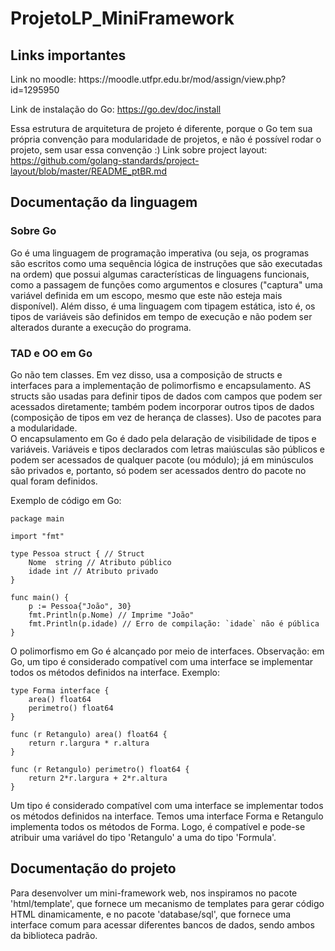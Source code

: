 # ProjetoLP_MiniFramework

<h2> Links importantes </h2>
Link no moodle: https://moodle.utfpr.edu.br/mod/assign/view.php?id=1295950

Link de instalação do Go: https://go.dev/doc/install

Essa estrutura de arquitetura de projeto é diferente, porque o Go tem sua própria convenção para modularidade de projetos, e não é possível rodar o projeto, sem usar essa convenção :)
Link sobre project layout: https://github.com/golang-standards/project-layout/blob/master/README_ptBR.md

<h2> Documentação da linguagem </h2>
<h3> Sobre Go </h3>
Go é uma linguagem de programação imperativa (ou seja, os programas são escritos como uma sequência lógica de instruções que são executadas na ordem) que possui algumas características de linguagens funcionais, como a passagem de funções como argumentos e closures ("captura" uma variável definida em um escopo, mesmo que este não esteja mais disponível). Além disso, é uma linguagem com tipagem estática, isto é, os tipos de variáveis são definidos em tempo de execução e não podem ser alterados durante a execução do programa. 
<h3> TAD e OO em Go </h3>
Go não tem classes. Em vez disso, usa a composição de structs e interfaces para a implementação de polimorfismo e encapsulamento. AS structs são usadas para definir tipos de dados com campos que podem ser acessados diretamente; também podem incorporar outros tipos de dados (composição de tipos em vez de herança de classes). Uso de pacotes para a modularidade.<br>
O encapsulamento em Go é dado pela delaração de visibilidade de tipos e variáveis. Variáveis e tipos declarados com letras maiúsculas são públicos e podem ser acessados de qualquer pacote (ou módulo); já em minúsculos são privados e, portanto, só podem ser acessados dentro do pacote no qual foram definidos. <br>
<p> Exemplo de código em Go: </p>

```
package main

import "fmt"

type Pessoa struct { // Struct
    Nome  string // Atributo público
    idade int // Atributo privado
}

func main() {
    p := Pessoa{"João", 30}
    fmt.Println(p.Nome) // Imprime "João"
    fmt.Println(p.idade) // Erro de compilação: `idade` não é pública
}
```
O polimorfismo em Go é alcançado por meio de interfaces. Observação: em Go, um tipo é considerado compatível com uma interface se implementar todos os métodos definidos na interface. Exemplo:
```
type Forma interface {
    area() float64
    perimetro() float64
}

func (r Retangulo) area() float64 {
    return r.largura * r.altura
}

func (r Retangulo) perimetro() float64 {
    return 2*r.largura + 2*r.altura
}
```
Um tipo é considerado compatível com uma interface se implementar todos os métodos definidos na interface. Temos uma interface Forma e Retangulo implementa todos os métodos de Forma. Logo, é compatível e pode-se atribuir uma variável do tipo 'Retangulo' a uma do tipo 'Formula'.

<h2> Documentação do projeto </h2
    <br>
Para desenvolver um mini-framework web, nos inspiramos no pacote 'html/template', que fornece um mecanismo de templates para gerar código HTML dinamicamente, e no pacote 'database/sql', que fornece uma interface comum para acessar diferentes bancos de dados, sendo ambos da biblioteca padrão.
